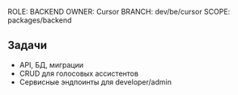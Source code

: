 ROLE: BACKEND
OWNER: Cursor
BRANCH: dev/be/cursor
SCOPE: packages/backend

## Задачи
- API, БД, миграции
- CRUD для голосовых ассистентов
- Сервисные эндпоинты для developer/admin
